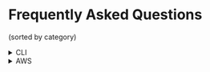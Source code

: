 # Frequently Asked Questions

(sorted by category)

<details>
<summary>CLI</summary>
<details>
<summary>How do I create a new app and sync it?</summary>
Use the <code>nuon apps create -n <your app name> --no-template</code> command to create a new app, and then use <code>nuon apps sync .</code> to sync the local directory of app config files with the app.
</details>

<details>
<summary>There are two <code>sync</code> sub-commands under <code>nuon apps</code>, what is the difference?</summary>
<code>nuon apps sync</code> is a more advanced sync that does some validation and knows how to construct a config from a well-known directory structure. <code>nuon apps sync-dir</code> used to do this, but will be deprecated.

> Note: The directory that you run `nuon apps sync` in, must be the same name as the app created in `nuon apps create -n <your app name> --no-template`.
</details>

<details>
<summary>Where are org, app and install current contexts stored?</summary>
The current contexts are stored in the local <code>~/.nuon</code> file along with the Nuon api key.
</details>

</details>

<details>
<summary>AWS</summary>

<details>
<summary>As a customer deploying an app from the Nuon dashboard, how do I tie my AWS access key and secret access key to the app install?</summary>
When you click on the Nuon-generated CloudFormation Stack Link in the Nuon dashboard, that opens in the customer's AWS account. The initial install runner and app install is done with the customer's AWS credentials. Nuon never will have access to these credentials.  All of those Nuon control plane activities like creating app configs and building components, leverage the AWS (or equivalent cloud) credentials of Nuon-hosted control plane or the customer-hosted control plane.

</details>

</details>